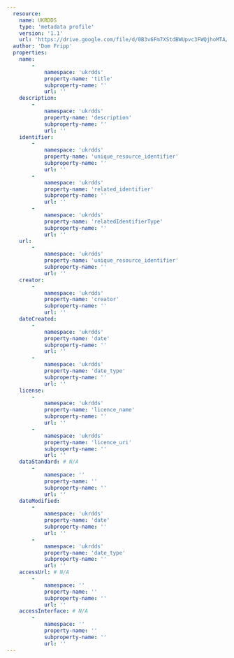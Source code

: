 ```yaml
---
  resource:
    name: UKRDDS
    type: 'metadata profile'
    version: '1.1'
    url: 'https://drive.google.com/file/d/0B3v6Fm7XStdBWUpvc3FWQjhoMTA/view?usp=sharing'
  author: 'Dom Fripp'
  properties:
    name:
        - 
            namespace: 'ukrdds'    
            property-name: 'title'
            subproperty-name: ''
            url: ''                     
    description:
        - 
            namespace: 'ukrdds'    
            property-name: 'description'
            subproperty-name: ''
            url: ''
    identifier:
        - 
            namespace: 'ukrdds'    
            property-name: 'unique_resource_identifier'
            subproperty-name: ''
            url: ''
        - 
            namespace: 'ukrdds'    
            property-name: 'related_identifier'
            subproperty-name: ''
            url: ''
        - 
            namespace: 'ukrdds'    
            property-name: 'relatedIdentifierType'
            subproperty-name: ''
            url: ''    
    url:
        - 
            namespace: 'ukrdds'    
            property-name: 'unique_resource_identifier'
            subproperty-name: ''
            url: ''   
    creator:
        - 
            namespace: 'ukrdds'    
            property-name: 'creator'
            subproperty-name: ''
            url: '' 
    dateCreated:
        - 
            namespace: 'ukrdds'    
            property-name: 'date'
            subproperty-name: ''
            url: ''
        - 
            namespace: 'ukrdds'    
            property-name: 'date_type'
            subproperty-name: ''
            url: ''    
    license:
        - 
            namespace: 'ukrdds'    
            property-name: 'licence_name'
            subproperty-name: ''
            url: ''
        - 
            namespace: 'ukrdds'    
            property-name: 'licence_uri'
            subproperty-name: ''
            url: ''    
    dataStandard: # N/A
        - 
            namespace: ''    
            property-name: ''
            subproperty-name: ''
            url: ''  
    dateModified:
        - 
            namespace: 'ukrdds'    
            property-name: 'date'
            subproperty-name: ''
            url: ''
        - 
            namespace: 'ukrdds'    
            property-name: 'date_type'
            subproperty-name: ''
            url: ''  
    accessUrl: # N/A
        -
            namespace: ''    
            property-name: ''
            subproperty-name: ''
            url: ''   
    accessInterface: # N/A
        - 
            namespace: ''    
            property-name: ''
            subproperty-name: ''
            url: ''  
---
```

